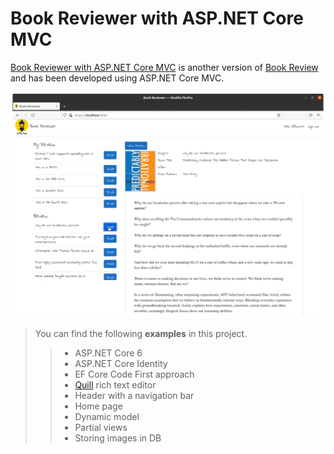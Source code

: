 # Book Reviewer with ASP.NET Core MVC
[Book Reviewer with ASP.NET Core MVC](https://github.com/inthelamp/book-reviewer-aspnetcore) is another version of [Book Review](https://github.com/inthelamp/book-reviewer) and has been developed using ASP.NET Core MVC.

![alt text](https://github.com/inthelamp/book-reviewer-aspnetcore/blob/main/ReadReview.gif?raw=true "Home page")

>You can find the following <strong>examples</strong> in this project.
>> - ASP.NET Core 6
>> - ASP.NET Core Identity
>> - EF Core Code First approach
>> - [Quill](https://quilljs.com/) rich text editor
>> - Header with a navigation bar
>> - Home page
>> - Dynamic model
>> - Partial views
>> - Storing images in DB